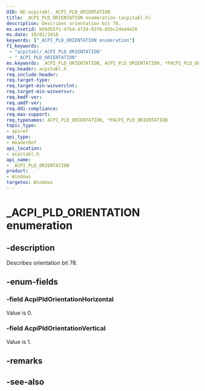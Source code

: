 ```yaml
---
UID: NE:acpitabl._ACPI_PLD_ORIENTATION
title: _ACPI_PLD_ORIENTATION enumeration (acpitabl.h)
description: Describes orientation bit 78.
ms.assetid: b58d55f1-47b4-4f2d-93f6-85bc2dee4426
ms.date: 10/02/2018
keywords: ["_ACPI_PLD_ORIENTATION enumeration"]
f1_keywords:
 - "acpitabl/_ACPI_PLD_ORIENTATION"
 - "_ACPI_PLD_ORIENTATION"
ms.keywords: _ACPI_PLD_ORIENTATION, ACPI_PLD_ORIENTATION, *PACPI_PLD_ORIENTATION, 
req.header: acpitabl.h
req.include-header:
req.target-type:
req.target-min-winverclnt:
req.target-min-winversvr:
req.kmdf-ver:
req.umdf-ver:
req.ddi-compliance:
req.max-support:
req.typenames: ACPI_PLD_ORIENTATION, *PACPI_PLD_ORIENTATION
topic_type: 
- apiref
api_type: 
- HeaderDef
api_location: 
- acpitabl.h
api_name: 
- _ACPI_PLD_ORIENTATION
product:
- Windows
targetos: Windows
---
```


# _ACPI_PLD_ORIENTATION enumeration

## -description

Describes orientation bit 78.

## -enum-fields

### -field AcpiPldOrientationHorizontal 

Value is 0.

### -field AcpiPldOrientationVertical 

Value is 1.

## -remarks

## -see-also
